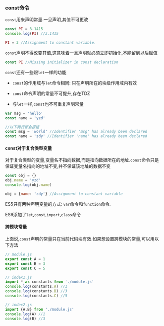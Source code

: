 ### const命令
`const`用来声明常量.一旦声明,其值不可更改

```javascript
const PI = 3.1415
console.log(PI) //3.1415

PI = 3 //Assignment to constant variable.
```

`const`声明不得改变其值,这意味着一旦声明就必须立即初始化,不能留到以后赋值

```javascript
const PI //Missing initializer in const declaration
```

`const`还有一些跟`let`一样的功能

- `const`的作用域与`let`命令相同: 只在声明所在的块级作用域内有效

- `const`命令声明的常量不可提升,存在TDZ

- 与`let`一样,`const`也不可重复声明常量

```javascript
var msg = 'hello'
const name = 'yzd'

//以下两行都会报错
const msg = 'world' //Identifier 'msg' has already been declared
const name = 'zdy' //Identifier 'name' has already been declared
```

#### const对于复合类型变量
对于复合类型的变量,变量名不指向数据,而是指向数据所在的地址.`const`命令只是保证变量名指向的地址不变,并不保证该地址的数据不变

```javascript
const obj = {}
obj.name = 'yzd'
console.log(obj.name)

obj = {name: 'zdy'} //Assignment to constant variable
```

ES5只有两种声明变量的方式: `var`命令和`function`命令.

ES6添加了`let`,`const`,`import`,`class`命令

#### 跨模块常量
上面说,`const`声明的常量只在当前代码块有效.如果想设置跨模块的常量,可以用以下方法

```javascript
// module.js
export const A = 1
export const B = 3
export const C = 5

// index1.js
import * as constants from './module.js'
console.log(constants.A) //1
console.log(constants.B) //3
console.log(constants.C) //5

// index2.js
import {A,B} from './module.js'
console.log(A) //1
console.log(B) //3
```



